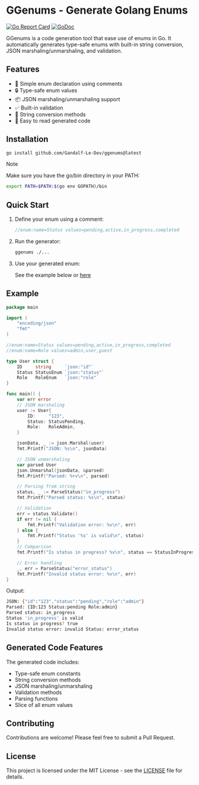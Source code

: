 # GGenums - Generate Golang Enums

[![Go Report Card](https://goreportcard.com/badge/github.com/Gandalf-Le-Dev/ggenums)](https://goreportcard.com/report/github.com/Gandalf-Le-Dev/ggenums)
[![GoDoc](https://godoc.org/github.com/Gandalf-Le-Dev/ggenums?status.svg)](https://godoc.org/github.com/Gandalf-Le-Dev/ggenums)

GGenums is a code generation tool that ease use of enums in Go. It automatically generates type-safe enums with built-in string conversion, JSON marshaling/unmarshaling, and validation.

## Features

- 🚀 Simple enum declaration using comments
- 🔒 Type-safe enum values
- 📦 JSON marshaling/unmarshaling support
- ✅ Built-in validation
- 🔄 String conversion methods
- 📝 Easy to read generated code

## Installation

```bash
go install github.com/Gandalf-Le-Dev/ggenums@latest
```

> [!NOTE]
> Make sure you have the go/bin directory in your PATH:
>
> ```bash
> export PATH=$PATH:$(go env GOPATH)/bin
> ```

## Quick Start

1. Define your enum using a comment:

    ```go
    //enum:name=Status values=pending,active,in_progress,completed
    ```

2. Run the generator:

    ```bash
    ggenums ./...
    ```

3. Use your generated enum:

    See the example below or [here](./example)

## Example

```go
package main

import (
    "encoding/json"
    "fmt"
)

//enum:name=Status values=pending,active,in_progress,completed
//enum:name=Role values=admin,user,guest

type User struct {
    ID     string     `json:"id"`
    Status StatusEnum `json:"status"`
    Role   RoleEnum   `json:"role"`
}

func main() {
	var err error
	// JSON marshaling
	user := User{
		ID:     "123",
		Status: StatusPending,
		Role:   RoleAdmin,
	}

	jsonData, _ := json.Marshal(user)
	fmt.Printf("JSON: %s\n", jsonData)

	// JSON unmarshaling
	var parsed User
	json.Unmarshal(jsonData, &parsed)
	fmt.Printf("Parsed: %+v\n", parsed)

	// Parsing from string
	status, _ := ParseStatus("in_progress")
	fmt.Printf("Parsed status: %s\n", status)

	// Validation
	err = status.Validate()
	if err != nil {
		fmt.Printf("Validation error: %v\n", err)
	} else {
		fmt.Printf("Status '%s' is valid\n", status)
	}
	// Comparison
	fmt.Printf("Is status in progress? %v\n", status == StatusInProgress)

	// Error handling
	_, err = ParseStatus("error_status")
	fmt.Printf("Invalid status error: %v\n", err)
}
```

Output:

```bash
JSON: {"id":"123","status":"pending","role":"admin"}
Parsed: {ID:123 Status:pending Role:admin}
Parsed status: in_progress
Status 'in_progress' is valid
Is status in progress? true
Invalid status error: invalid Status: error_status
```

## Generated Code Features

The generated code includes:

- Type-safe enum constants
- String conversion methods
- JSON marshaling/unmarshaling
- Validation methods
- Parsing functions
- Slice of all enum values

## Contributing

Contributions are welcome! Please feel free to submit a Pull Request.

## License

This project is licensed under the MIT License - see the [LICENSE](LICENSE) file for details.
